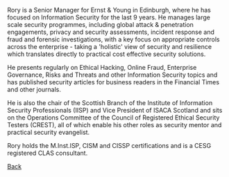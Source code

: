 Rory is a Senior Manager for Ernst & Young in Edinburgh, where he has
focused on Information Security for the last 9 years. He manages large
scale security programmes, including global attack & penetration
engagements, privacy and security assessments, incident response and
fraud and forensic investigations, with a key focus on appropriate
controls across the enterprise - taking a 'holistic' view of security
and resilience which translates directly to practical cost effective
security solutions.

He presents regularly on Ethical Hacking, Online Fraud, Enterprise
Governance, Risks and Threats and other Information Security topics and
has published security articles for business readers in the Financial
Times and other journals.

He is also the chair of the Scottish Branch of the Institute of
Information Security Professionals (IISP) and Vice President of ISACA
Scotland and sits on the Operations Committee of the Council of
Registered Ethical Security Testers (CREST), all of which enable his
other roles as security mentor and practical security evangelist.

Rory holds the M.Inst.ISP, CISM and CISSP certifications and is a CESG
registered CLAS consultant.

[Back](OWASP_IRELAND_2010 "wikilink")